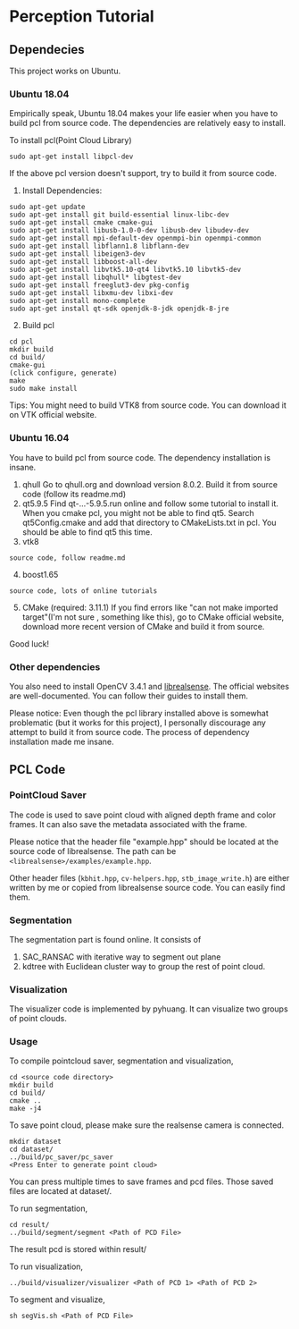 # Perception Tutorial
## Dependecies
This project works on Ubuntu.
### Ubuntu 18.04
Empirically speak, Ubuntu 18.04 makes your life easier when you have to build pcl from source code. The dependencies are relatively easy to install.

To install pcl(Point Cloud Library)
```
sudo apt-get install libpcl-dev
```
If the above pcl version doesn't support, try to build it from source code.

1. Install Dependencies:
```
sudo apt-get update  
sudo apt-get install git build-essential linux-libc-dev
sudo apt-get install cmake cmake-gui
sudo apt-get install libusb-1.0-0-dev libusb-dev libudev-dev
sudo apt-get install mpi-default-dev openmpi-bin openmpi-common 
sudo apt-get install libflann1.8 libflann-dev
sudo apt-get install libeigen3-dev
sudo apt-get install libboost-all-dev
sudo apt-get install libvtk5.10-qt4 libvtk5.10 libvtk5-dev
sudo apt-get install libqhull* libgtest-dev
sudo apt-get install freeglut3-dev pkg-config
sudo apt-get install libxmu-dev libxi-dev
sudo apt-get install mono-complete
sudo apt-get install qt-sdk openjdk-8-jdk openjdk-8-jre
```
2. Build pcl
```
cd pcl
mkdir build
cd build/
cmake-gui
(click configure, generate)
make
sudo make install

```
Tips:
You might need to build VTK8 from source code. You can download it on VTK official website.

### Ubuntu 16.04
You have to build pcl from source code. The dependency installation is insane.
1. qhull
Go to qhull.org and download version 8.0.2. Build it from source code (follow its readme.md)
2. qt5.9.5
Find qt-...-5.9.5.run online and follow some tutorial to install it. When you cmake pcl, you might not be able to find qt5. Search qt5Config.cmake and add that directory to CMakeLists.txt in pcl. You should be able to find qt5 this time.
3. vtk8
```
source code, follow readme.md
```
4. boost1.65
```
source code, lots of online tutorials
```
5. CMake (required: 3.11.1)
If you find errors like "can not make imported target"(I'm not sure , something like this), go to CMake official website, download more recent version of CMake and build it from source.

Good luck!

### Other dependencies
You also need to install OpenCV 3.4.1 and [librealsense](https://github.com/IntelRealSense/librealsense/blob/master/doc/distribution_linux.md). The official websites are well-documented. You can follow their guides to install them.

Please notice:
Even though the pcl library installed above is somewhat problematic (but it works for this project), I personally discourage any attempt to build it from source code. The process of dependency installation made me insane.
## PCL Code
### PointCloud Saver
The code is used to save point cloud with aligned depth frame and color frames. It can also save the metadata associated with the frame.

Please notice that the header file "example.hpp" should be located at the source code of librealsense. The path can be `<librealsense>/examples/example.hpp`.

Other header files (`kbhit.hpp`, `cv-helpers.hpp`, `stb_image_write.h`) are either written by me or copied from librealsense source code. You can easily find them.
### Segmentation
The segmentation part is found online. It consists of 
1. SAC_RANSAC with iterative way to segment out plane
2. kdtree with Euclidean cluster way to group the rest of point cloud.

### Visualization
The visualizer code is implemented by pyhuang. It can visualize two groups of point clouds. 

### Usage
To compile pointcloud saver, segmentation and visualization,
```
cd <source code directory>
mkdir build 
cd build/
cmake ..
make -j4
```

To save point cloud, please make sure the realsense camera is connected.
```
mkdir dataset
cd dataset/
../build/pc_saver/pc_saver
<Press Enter to generate point cloud>
```
You can press multiple times to save frames and pcd files. Those saved files are located at dataset/.


To run segmentation, 
```
cd result/
../build/segment/segment <Path of PCD File>
```
The result pcd is stored within result/


To run visualization,
```
../build/visualizer/visualizer <Path of PCD 1> <Path of PCD 2>
```

To segment and visualize,
```
sh segVis.sh <Path of PCD File>
```

